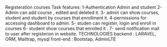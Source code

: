 Registeration courses Task
features:
1-Authentication Admin and student
2- Admin can add course , edited and deleted it.
3- admin can show courses,  student and student by courses that enrollment it.
4-permissions for accessing dashboard to admin.
5- studen can register, login and enroll in courses
6- student show courses that enrolled it .
7- send notification mail to user after registerion in website.
TECHNOLOGIES
backend : LARAVEL, ORM, Mailtrap, mysql
front-end : Bootstap, AdminLTE
